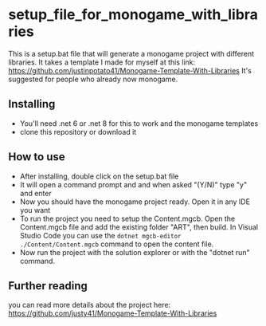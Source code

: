 # setup_file_for_monogame_with_libraries

This is a setup.bat file that will generate a monogame project with different libraries.
It takes a template I made for myself at this link: https://github.com/justinpotato41/Monogame-Template-With-Libraries
It's suggested for people who already now monogame.

## Installing
* You'll need .net 6 or .net 8 for this to work and the monogame templates
* clone this repository or download it

## How to use
* After installing, double click on the setup.bat file
* It will open a command prompt and and when asked "(Y/N)" type "y" and enter
* Now you should have the monogame project ready. Open it in any IDE you want
* To run the project you need to setup the Content.mgcb. Open the Content.mgcb file and add the existing folder "ART", then build.
In Visual Studio Code you can use the ```dotnet mgcb-editor ./Content/Content.mgcb``` command to open the content file.
* Now run the project with the solution explorer or with the "dotnet run" command.

## Further reading
you can read more details about the project here: https://github.com/justy41/Monogame-Template-With-Libraries
